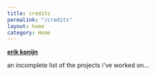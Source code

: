 ```yaml
---
title: credits
permalink: "/credits"
layout: home
category: Home
---
```


[**erik konijn**](/)

an incomplete list of the projects i've worked on...